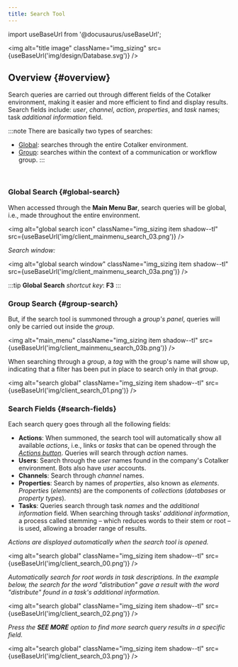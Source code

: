 ```yaml
---
title: Search Tool
---
```

import useBaseUrl from '@docusaurus/useBaseUrl'; 

<img alt="title image" className="img_sizing" src={useBaseUrl('img/design/Database.svg')} />
<br/>

## Overview {#overview}

<div className="alert alert--secondary">

Search queries are carried out through different fields of the Cotalker environment, making it easier and more efficient to find and display results. Search fields include: _user_, _channel_, _action_, _properties_, and _task_ names; task _additional information_ field.

:::note
There are basically two types of searches:
- [Global](#global-search): searches through the entire Cotalker environment.
- [Group](#group-search): searches within the context of a communication or workflow group.
:::

</div>
<br/>

### Global Search {#global-search}
When accessed through the **Main Menu Bar**, search queries will be global, i.e., made throughout the entire environment.

<img alt="global search icon" className="img_sizing item shadow--tl" src={useBaseUrl('img/client_mainmenu_search_03.png')} /> 
<br/>

_Search window:_

<img alt="global search window" className="img_sizing item shadow--tl" src={useBaseUrl('img/client_mainmenu_search_03a.png')} /> 
<br/>

:::tip
**Global Search** _shortcut key_: **F3**
:::

### Group Search {#group-search}
But, if the search tool is summoned through a _group's panel_, queries will only be carried out inside the _group_. 

<img alt="main_menu" className="img_sizing item shadow--tl" src={useBaseUrl('img/client_mainmenu_search_03b.png')} /> 
<br/>

When searching through a _group_, a _tag_ with the group's name will show up, indicating that a filter has been put in place to search only in that _group_.

<img alt="search global" className="img_sizing item shadow--tl" src={useBaseUrl('img/client_search_01.png')} /> 
<br/>

### Search Fields {#search-fields}

Each search query goes through all the following fields:

- **Actions**: When summoned, the search tool will automatically show all available _actions_, i.e., links or _tasks_ that can be opened through the [_Actions button_](/docs/documentation/client/actions_button.md). Queries will search through _action_ names.
- **Users**: Search through the _user_ names found in the company's Cotalker environment. Bots also have _user_ accounts.
- **Channels**: Search through _channel_ names.
- **Properties**: Search by names of _properties_, also known as _elements_. _Properties_ (_elements_) are the components of _collections_ (_databases_ or _property types_).
- **Tasks**: Queries search through task _names_ and the _additional information_ field. When searching through tasks' _additional information_, a process called stemming – which reduces words to their stem or root – is used, allowing a broader range of results.

_Actions are displayed automatically when the search tool is opened._

<img alt="search global" className="img_sizing item shadow--tl" src={useBaseUrl('img/client_search_00.png')} /> 
<br/>

_Automatically search for root words in task descriptions. In the example below, the search for the word "distribution" gave a result with the word "distribute" found in a task's additional information._

<img alt="search global" className="img_sizing item shadow--tl" src={useBaseUrl('img/client_search_02.png')} /> 
<br/>

_Press the **SEE MORE** option to find more search query results in a specific field._

<img alt="search global" className="img_sizing item shadow--tl" src={useBaseUrl('img/client_search_03.png')} /> 
<br/>
